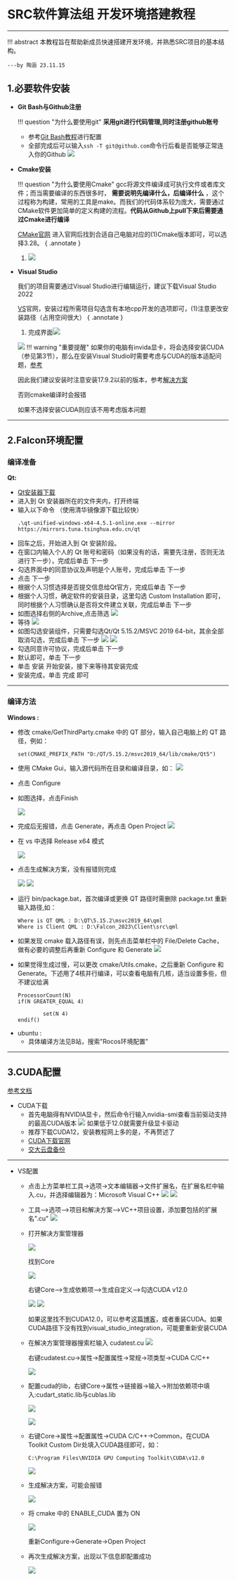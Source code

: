 # SRC软件算法组 开发环境搭建教程
___
!!! abstract
    本教程旨在帮助新成员快速搭建开发环境，并熟悉SRC项目的基本结构。

    ---by 陶涵 23.11.15



## 1.必要软件安装
+ **Git Bash与Github注册**

    !!! question "为什么要使用git"
		**采用git进行代码管理,同时注册github账号**

    - 参考[Git Bash教程](https://blog.csdn.net/qq_36667170/article/details/79085301)进行配置
    - 全部完成后可以输入`ssh -T git@github.com`命令行后看是否能够正常连入你的Github
    ![](SRC开发环境搭建.assets/1.png)

+ **Cmake安装**

    !!! question "为什么要使用Cmake"
    	gcc将源文件编译成可执行文件或者库文件；而当需要编译的东西很多时， **需要说明先编译什么，后编译什么** ，这个过程称为构建，常用的工具是make。而我们的代码体系较为庞大，需要通过CMake软件更加简单的定义构建的流程。**代码从Github上pull下来后需要通过Cmake进行编译**
    
    [CMake官网](https://cmake.org/)
    进入官网后找到合适自己电脑对应的(1)Cmake版本即可，可以选择3.28。
    { .annotate }

    1.  ![](SRC开发环境搭建.assets/2.png)
    
+ **Visual Studio**
  
    我们的项目需要通过Visual Studio进行编辑运行，建议下载Visual Studio 2022
    
    [VS](https://visualstudio.microsoft.com/zh-hans/vs/)官网，安装过程所需项目勾选含有本地cpp开发的选项即可，(1)注意更改安装路径（占用空间很大）
    { .annotate }

    1.  完成界面![](SRC开发环境搭建.assets/4.png)
    

    ![](SRC开发环境搭建.assets/3.png)
!!! warning "重要提醒"
    如果你的电脑有invida显卡，将会选择安装CUDA（参见第3节），那么在安装Visual Studio时需要考虑与CUDA的版本适配问题，[参考](https://mwell.tech/archives/12662)

    因此我们建议安装时注意安装17.9.2以前的版本，参考[解决方案](https://answers.microsoft.com/zh-hans/msoffice/forum/all/%E5%A6%82%E4%BD%95%E4%B8%8B%E8%BD%BDms-visual/576e8cab-00b3-4371-9824-3eb698903a19)
    
    否则cmake编译时会报错

    如果不选择安装CUDA则应该不用考虑版本问题
---
## 2.Falcon环境配置
### 编译准备
**Qt:**

- [Qt安装器下载](https://jbox.sjtu.edu.cn/v/link/view/da696e5c2f7c40aa9c797437aada7f06)
- 进入到 Qt 安装器所在的文件夹内，打开终端
- 输入以下命令 （使用清华镜像源下载比较快）
    ```
    .\qt-unified-windows-x64-4.5.1-online.exe --mirror https://mirrors.tuna.tsinghua.edu.cn/qt
    ```
- 回车之后，开始进入到 Qt 安装阶段。
- 在窗口内输入个人的 Qt 账号和密码（如果没有的话，需要先注册，否则无法进行下一步），完成后单击 下一步
- 勾选界面中的同意协议及声明是个人账号，完成后单击 下一步
- 点击 下一步
- 根据个人习惯选择是否提交信息给Qt官方，完成后单击 下一步
- 根据个人习惯，确定软件的安装目录，这里勾选 Custom Installation 即可，同时根据个人习惯确认是否将文件建立关联，完成后单击 下一步
- 如图选择右侧的Archive,点击筛选
![](SRC开发环境搭建.assets//32.png)
- 等待
![](SRC开发环境搭建.assets//29.png)
- 如图勾选安装组件，只需要勾选Qt/Qt 5.15.2/MSVC 2019 64-bit，其余全部取消勾选，完成后单击 下一步
![](SRC开发环境搭建.assets//30.png)
![](SRC开发环境搭建.assets//31.png)
- 勾选同意许可协议，完成后单击 下一步
- 默认即可，单击 下一步
- 单击 安装 开始安装，接下来等待其安装完成
- 安装完成，单击 完成 即可
---
### 编译方法
**Windows :**

- 修改 cmake/GetThirdParty.cmake 中的 QT 部分，输入自己电脑上的 QT 路径，例如：
    ```
    set(CMAKE_PREFIX_PATH "D:/QT/5.15.2/msvc2019_64/lib/cmake/Qt5")
    ```
- 使用 CMake Gui，输入源代码所在目录和编译目录，如：
    ![](SRC开发环境搭建.assets//6.png)
- 点击 Configure
- 如图选择，点击Finish

    ![](SRC开发环境搭建.assets//7.png)

- 完成后无报错，点击 Generate，再点击 Open Project
    ![](SRC开发环境搭建.assets//8.png)
- 在 vs 中选择 Release x64 模式

    ![](SRC开发环境搭建.assets//9.png)

- 点击生成解决方案，没有报错则完成

    ![](SRC开发环境搭建.assets//10.png)
    ![](SRC开发环境搭建.assets//11.png)

- 运行 bin/package.bat，首次编译或更换 QT 路径时需删除 package.txt 重新输入路径,如：
    ```
    Where is QT QML : D:\QT\5.15.2\msvc2019_64\qml
    Where is Client QML : D:\Falcon_2023\Client\src\qml
    ```
- 如果发现 cmake 载入路径有误，则先点击菜单栏中的 File/Delete Cache，做有必要的调整后再重新 Configure 和 Generate
    ![](SRC开发环境搭建.assets//12.png)
- 如果觉得生成过慢，可以更改 cmake/Utils.cmake，之后重新 Configure 和 Generate。下述用了4核并行编译，可以查看电脑有几核，适当设置多些，但不建议给满
    ```
    ProcessorCount(N)
    if(N GREATER_EQUAL 4)

 	        set(N 4)
 	endif()
 	```
+ ubuntu :
    - 具体编译方法见B站，搜索"Rocos环境配置"
---
## 3.CUDA配置
[参考文档](https://github.com/sjtu-src/Wiki/blob/master/docs/Algorithm/%E5%8A%A0%E5%85%A5cuda%E7%9A%84falcon%E7%BC%96%E8%AF%91.md)

+ CUDA下载
    - 首先电脑得有NVIDIA显卡，然后命令行输入nvidia-smi查看当前驱动支持的最高CUDA版本
        ![](SRC开发环境搭建.assets//13.png)
        如果低于12.0就需要升级显卡驱动
    - 推荐下载CUDA12，安装教程网上多的是，不再赘述了
    - [CUDA下载官网](https://developer.download.nvidia.com/compute/cuda/12.0.1/local_installers/cuda_12.0.1_528.33_windows.exe)
    - [交大云盘备份](https://jbox.sjtu.edu.cn/l/k1G4BM)
---
+ VS配置
    - 点击上方菜单栏工具->选项->文本编辑器->文件扩展名，在扩展名栏中输入.cu，并选择编辑器为：Microsoft Visual C++
        ![](SRC开发环境搭建.assets//14.png)
        ![](SRC开发环境搭建.assets//15.png)
    - 工具–>选项–>项目和解决方案–>VC++项目设置，添加要包括的扩展名".cu"
        ![](SRC开发环境搭建.assets//16.png)
    - 打开解决方案管理器

        ![](SRC开发环境搭建.assets//17.png)
        
        找到Core

        ![](SRC开发环境搭建.assets//18.png)

        右键Core–>生成依赖项–>生成自定义–>勾选CUDA v12.0

        ![](SRC开发环境搭建.assets//19.png)
        ![](SRC开发环境搭建.assets//20.png)

        如果这里找不到CUDA12.0，可以参考这篇[博客](https://blog.csdn.net/a7_aaaaa/article/details/122470988)，或者重装CUDA。如果CUDA路径下没有找到visual_studio_integration，可能要重新安装CUDA
    - 在解决方案管理器搜索栏输入 cudatest.cu
        ![](SRC开发环境搭建.assets//21.png)

        右键cudatest.cu->属性->配置属性->常规->项类型->CUDA C/C++

        ![](SRC开发环境搭建.assets//22.png)
    - 配置cuda的lib，右键Core->属性->链接器->输入->附加依赖项中填入:cudart_static.lib与cublas.lib

        ![](SRC开发环境搭建.assets//23.png)

        ![](SRC开发环境搭建.assets//24.png)
    - 右键Core->属性->配置属性->CUDA C/C++->Common，在CUDA Toolkit Custom Dir处填入CUDA路径即可，如：
        ```
        C:\Program Files\NVIDIA GPU Computing Toolkit\CUDA\v12.0
        ```

        ![](SRC开发环境搭建.assets/25.png)
    - 生成解决方案，可能会报错

        ![](SRC开发环境搭建.assets//26.png)
    - 将 cmake 中的 ENABLE_CUDA 置为 ON

        ![](SRC开发环境搭建.assets//27.png)

        重新Configure->Generate->Open Project
    - 再次生成解决方案，出现以下信息即配置成功

        ![](SRC开发环境搭建.assets/28.png)



